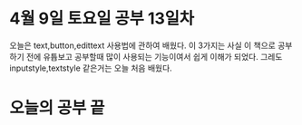 # 4월 9일 토요일 공부 13일차
오늘은 text,button,edittext 사용법에 관하여 배웠다. 이 3가지는 사실 이 책으로 공부하기 전에 유튭보고 공부할때 많이 사용되는 기능이여서 쉽게 이해가 되었다. 그레도 inputstyle,textstyle
같은거는 오늘 처음 배웠다.
# 오늘의 공부 끝 
